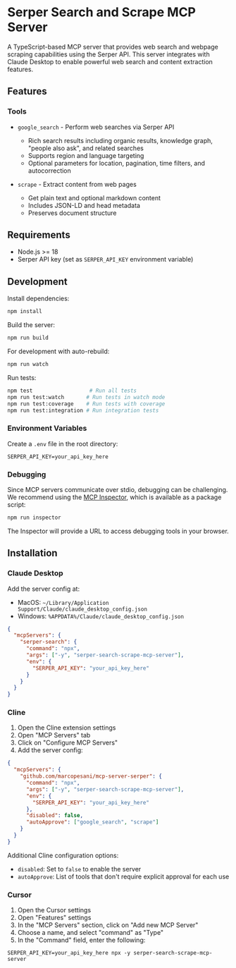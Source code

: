 # Serper Search and Scrape MCP Server

A TypeScript-based MCP server that provides web search and webpage scraping capabilities using the Serper API. This server integrates with Claude Desktop to enable powerful web search and content extraction features.

## Features

### Tools

- `google_search` - Perform web searches via Serper API
  - Rich search results including organic results, knowledge graph, "people also ask", and related searches
  - Supports region and language targeting
  - Optional parameters for location, pagination, time filters, and autocorrection
  
- `scrape` - Extract content from web pages
  - Get plain text and optional markdown content
  - Includes JSON-LD and head metadata
  - Preserves document structure

## Requirements

- Node.js >= 18
- Serper API key (set as `SERPER_API_KEY` environment variable)

## Development

Install dependencies:
```bash
npm install
```

Build the server:
```bash
npm run build
```

For development with auto-rebuild:
```bash
npm run watch
```

Run tests:
```bash
npm test                  # Run all tests
npm run test:watch       # Run tests in watch mode
npm run test:coverage    # Run tests with coverage
npm run test:integration # Run integration tests
```

### Environment Variables

Create a `.env` file in the root directory:

```
SERPER_API_KEY=your_api_key_here
```

### Debugging

Since MCP servers communicate over stdio, debugging can be challenging. We recommend using the [MCP Inspector](https://github.com/modelcontextprotocol/inspector), which is available as a package script:

```bash
npm run inspector
```

The Inspector will provide a URL to access debugging tools in your browser.

## Installation

### Claude Desktop

Add the server config at:
- MacOS: `~/Library/Application Support/Claude/claude_desktop_config.json`
- Windows: `%APPDATA%/Claude/claude_desktop_config.json`

```json
{
  "mcpServers": {
    "serper-search": {
      "command": "npx",
      "args": ["-y", "serper-search-scrape-mcp-server"],
      "env": {
        "SERPER_API_KEY": "your_api_key_here"
      }
    }
  }
}
```

### Cline

1. Open the Cline extension settings
2. Open "MCP Servers" tab
3. Click on "Configure MCP Servers"
4. Add the server config:
```json
{
  "mcpServers": {
    "github.com/marcopesani/mcp-server-serper": {
      "command": "npx",
      "args": ["-y", "serper-search-scrape-mcp-server"],
      "env": {
        "SERPER_API_KEY": "your_api_key_here"
      },
      "disabled": false,
      "autoApprove": ["google_search", "scrape"]
    }
  }
}
```

Additional Cline configuration options:
- `disabled`: Set to `false` to enable the server
- `autoApprove`: List of tools that don't require explicit approval for each use

### Cursor

1. Open the Cursor settings
2. Open "Features" settings
3. In the "MCP Servers" section, click on "Add new MCP Server"
4. Choose a name, and select "command" as "Type"
5. In the "Command" field, enter the following:
```
SERPER_API_KEY=your_api_key_here npx -y serper-search-scrape-mcp-server
```